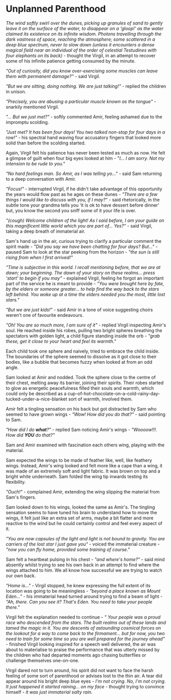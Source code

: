 # Unplanned Parenthood

*The wind softly swirl over the dunes, picking up granules of sand to gently leave it on the surface of the water, to disappear on a 'gloop!' as the water claimed its existence on its infinite wisdom. Photons travelling through the dark vastness of space, reaching the atmosphere; some scattered in a deep blue spectrum, never to slow down (unless it encounters a dense magical field near an individual of the order of celestial Testudines with four elephants on its back)* - thought the Virgil, in an attempt to recover some of his infinite patience getting consumed by the minute.



*"Out of curiosity, did you know over-exercising some muscles can leave them with permanent damage?"* - said Virgil.

*"But we are sitting, doing nothing. We are just talking!"* - replied the children in unison.

*"Precisely, you are abusing a particular muscle known as the tongue"* - snarkily mentioned Virgil.

*"... But we just met?"* - softly commented Amir, feeling ashamed due to the impromptu scolding.

*"Just met? It has been four days! You two talked non-stop for four days in a row!"* - his spectral hand waving four accusatory fingers that looked more solid than before the scolding started.

Again, Virgil felt his patience has never been tested as much as now. He felt a glimpse of guilt when four big eyes looked at him  - "*I... I am sorry. Not my intension to be rude to you."*

*"No hard feelings man. So Amir, as I was telling yo..."* - said Sam returning to a deep conversation with Amir.

*"Focus!"* - interrupted Virgil, if he didn't take advantage of this opportunity the years would flow past as he ages on these dunes - *"There are a few things I would like to discuss with you, if I may?"* - said rhetorically, in the subtle tone your grandma tells you ‘it is ok to have dessert before dinner’ but, you know the second you sniff some of it your life is over.

*"(cough) Welcome children of the light! As I said before, I am your guide on this magnificent little world which you are part of... Yes?"* - said Virgil, taking a deep breath of immaterial air.

Sam's hand up in the air, curious trying to clarify a particular comment the spirit made - *"Did you say we have been chatting for four days? But..."* - paused Sam to look at the star peeking from the horizon - *"the sun is still rising from when I first arrived!"*



*"Time is subjective in this world. I recall mentioning before, that we are at dawn; your beginning. The dawn of your story on these realms... press 'start' to begin if you may"* - explained Virgil, feeling he forgot an important part of the service he is meant to provide - *"You were brought here by fate, by the elders or someone greater... to help find the way back to the stars left behind. You woke up at a time the elders needed you the most, little lost stars."*

*"But we are just kids!"* - said Amir in a tone of voice suggesting choirs weren't one of favourite endeavours.

*"Oh! You are so much more, I am sure of it"* - replied Virgil inspecting Amir's soul. He reached inside his robes, pulling two bright spheres breathing the spectators with golden light, a child figure standing inside the orb - *"grab these, get it close to your heart and feel its warmth."*

Each child took one sphere and naively, tried to embrace the child inside. The boundaries of the sphere seemed to dissolve as it got close to their bodies, like a bubble that becomes fuzzy when looked at from an odd angle.

Sam looked at Amir and nodded. Took the sphere close to the centre of their chest, melting away its barrier, joining their spirits. Their robes started to glow as energetic peacefulness filled their souls and warmth, which could only be described as a cup-of-hot-chocolate-on-a-cold-rainy-day-tucked-under-a-nice-blanket sort of warmth, involved them.



Amir felt a tingling sensation on his back but got distracted by Sam who seemed to have grown wings - *"Wow! How did you do that?"* - said pointing to Sam.

*"How did I do **what**?"* - replied Sam noticing Amir's wings - *"Woooow!!!. How did **YOU** do that?"*

Sam and Amir examined with fascination each others wing, playing with the material. 

Sam expected the wings to be made of feather like, well, like feathery wings. Instead, Amir's wing looked and felt more like a cape than a wing, it was made of an extremely soft and light fabric. It was brown on top and a bright white underneath. Sam folded the wing tip inwards testing its flexibility.

*"Ouch!"* - complained Amir, extending the wing slipping the material from Sam's fingers.

Sam looked down to his wings, looked the same as Amir's. The tingling sensation seems to have tuned his brain to understand how to move the wings, it felt just like an extra set of arms, maybe a bit flatter and more reactive to the wind but he could certainly control and feel every aspect of it.

*"You are now capsules of the light and light is not bound to gravity. You are carriers of the lost star I just gave you"* - voiced the immaterial creature - *"now you can fly home, provided some training of course."*

Sam felt a heartbeat pulsing in his chest - *"and where's home?"* - said mind absently whilst trying to see his own back in an attempt to find where the wings attached to him. We all know how successful we are trying to watch our own back.

*"Home is..."* - Virgil stopped, he knew expressing the full extent of its location was going to be meaningless - *"beyond a place known as Mount Eden..."* - his immaterial head turned around trying to find a beam of light - *"Ah, there. Can you see it? That's Eden. You need to take your people there."*

Virgil felt the explanation needed to continue - *" Your people was a proud race who descended from the stars. The built realms out of these lands and tamed the magic in it. You are descents of astounding cosmical forces on the lookout for a way to come back to the firmament... but for now, you two need to train for some time so you are well prepared for the journey ahead"* - finished Virgil looking inspired for a speech well delivered, the air was about to materialise to praise the performance that was utterly missed by the children who had departed moments ago chasing butterflies or challenge themselves one-on-one.

Virgil dared not to turn around, his spirit did not want to face the harsh feeling of some sort of parenthood or advises lost to the thin air. A tear did appear around his bright deep blue eyes - *I'm not crying. No, I'm not crying. It just happened it started raining... on my face* - thought trying to convince himself - *it was just immaterial salty rain.*

